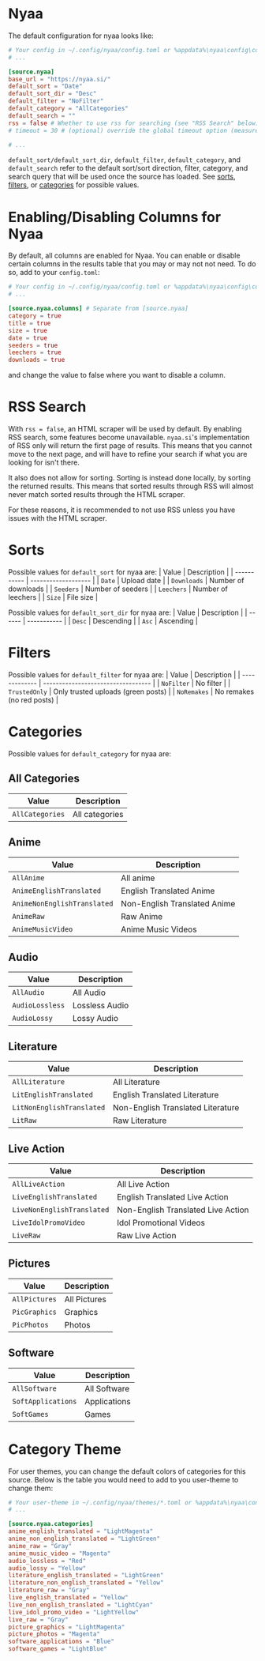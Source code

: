 # Nyaa
The default configuration for nyaa looks like:
```toml
# Your config in ~/.config/nyaa/config.toml or %appdata%\nyaa\config\config.toml
# ...

[source.nyaa]
base_url = "https://nyaa.si/"
default_sort = "Date"
default_sort_dir = "Desc"
default_filter = "NoFilter"
default_category = "AllCategories"
default_search = ""
rss = false # Whether to use rss for searching (see "RSS Search" below)
# timeout = 30 # (optional) override the global timeout option (measured in seconds)

# ...
```

`default_sort/default_sort_dir`, `default_filter`, `default_category`, and `default_search` refer to the default sort/sort direction, filter, category, and search query that will be used once the source has loaded. See [sorts](#sorts), [filters](#filters), or [categories](#categories) for possible values.

# Enabling/Disabling Columns for Nyaa
By default, all columns are enabled for Nyaa. You can enable or disable certain columns in the
results table that you may or may not not need. To do so, add to your `config.toml`:
```toml
# Your config in ~/.config/nyaa/config.toml or %appdata%\nyaa\config\config.toml
# ...

[source.nyaa.columns] # Separate from [source.nyaa]
category = true
title = true
size = true
date = true
seeders = true
leechers = true
downloads = true
```
and change the value to false where you want to disable a column.

# RSS Search
With `rss = false`, an HTML scraper will be used by default. By enabling RSS search, some features become unavailable. `nyaa.si`'s implementation of RSS only will return the first page of results. This means that you cannot move to the next page, and will have to refine your search if what you are looking for isn't there.

It also does not allow for sorting. Sorting is instead done locally, by sorting the returned results. This means that sorted results through RSS will almost never match sorted results through the HTML scraper.

For these reasons, it is recommended to not use RSS unless you have issues with the HTML scraper.

# Sorts
Possible values for `default_sort` for nyaa are:
| Value       | Description         |
| ----------- | ------------------- |
| `Date`      | Upload date         |
| `Downloads` | Number of downloads |
| `Seeders`   | Number of seeders   |
| `Leechers`  | Number of leechers  |
| `Size`      | File size           |

Possible values for `default_sort_dir` for nyaa are:
| Value   | Description |
| ------  | ----------- |
| `Desc`  | Descending  |
| `Asc`   | Ascending   |

# Filters
Possible values for `default_filter` for nyaa are:
| Value         | Description                        |
| ------------- | ---------------------------------- |
| `NoFilter`    | No filter                          |
| `TrustedOnly` | Only trusted uploads (green posts) |
| `NoRemakes`   | No remakes (no red posts)          |

# Categories
Possible values for `default_category` for nyaa are:

## All Categories
| Value           | Description    |
| --------------- | -------------- |
| `AllCategories` | All categories |

## Anime
| Value                       | Description                  |
| --------------------------- | ---------------------------- |
| `AllAnime`                  | All anime                    |
| `AnimeEnglishTranslated`    | English Translated Anime     |
| `AnimeNonEnglishTranslated` | Non-English Translated Anime |
| `AnimeRaw`                  | Raw Anime                    |
| `AnimeMusicVideo`           | Anime Music Videos           |

## Audio
| Value           | Description    |
| --------------- | -------------- |
| `AllAudio`      | All Audio      |
| `AudioLossless` | Lossless Audio |
| `AudioLossy`    | Lossy Audio    |

## Literature
| Value                     | Description                       |
| ------------------------- | --------------------------------- |
| `AllLiterature`           | All Literature                    |
| `LitEnglishTranslated`    | English Translated Literature     |
| `LitNonEnglishTranslated` | Non-English Translated Literature |
| `LitRaw`                  | Raw Literature                    |

## Live Action
| Value                      | Description                        |
| -------------------------- | ---------------------------------- |
| `AllLiveAction`            | All Live Action                    |
| `LiveEnglishTranslated`    | English Translated Live Action     |
| `LiveNonEnglishTranslated` | Non-English Translated Live Action |
| `LiveIdolPromoVideo`       | Idol Promotional Videos            |
| `LiveRaw`                  | Raw Live Action                    |

## Pictures
| Value         | Description  |
| ------------- | ------------ |
| `AllPictures` | All Pictures |
| `PicGraphics` | Graphics     |
| `PicPhotos`   | Photos       |

## Software
| Value              | Description  |
| ------------------ | ------------ |
| `AllSoftware`      | All Software |
| `SoftApplications` | Applications |
| `SoftGames`        | Games        |

# Category Theme
For user themes, you can change the default colors of categories for this source. Below is the table you would need to add to you user-theme to change them:
```toml
# Your user-theme in ~/.config/nyaa/themes/*.toml or %appdata%\nyaa\config\themes\*.toml
# ...

[source.nyaa.categories]
anime_english_translated = "LightMagenta"
anime_non_english_translated = "LightGreen"
anime_raw = "Gray"
anime_music_video = "Magenta"
audio_lossless = "Red"
audio_lossy = "Yellow"
literature_english_translated = "LightGreen"
literature_non_english_translated = "Yellow"
literature_raw = "Gray"
live_english_translated = "Yellow"
live_non_english_translated = "LightCyan"
live_idol_promo_video = "LightYellow"
live_raw = "Gray"
picture_graphics = "LightMagenta"
picture_photos = "Magenta"
software_applications = "Blue"
software_games = "LightBlue"
```

